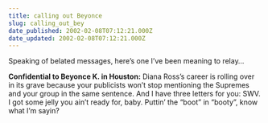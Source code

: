 ```yaml
---
title: calling out Beyonce
slug: calling_out_bey
date_published: 2002-02-08T07:12:21.000Z
date_updated: 2002-02-08T07:12:21.000Z
---
```


Speaking of belated messages, here’s one I’ve been meaning to relay…

**Confidential to Beyonce K. in Houston:** Diana Ross’s career is rolling over in its grave because your publicists won’t stop mentioning the Supremes and your group in the same sentence. And I have three letters for you: SWV. I got some jelly you ain’t ready for, baby. Puttin’ the “boot” in “booty”, know what I’m sayin?
